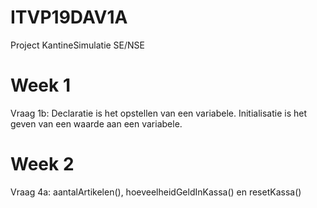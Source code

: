 # ITVP19DAV1A

Project KantineSimulatie SE/NSE

# Week 1
Vraag 1b: Declaratie is het opstellen van een variabele. Initialisatie is het geven van een waarde aan een variabele.

# Week 2
Vraag 4a: aantalArtikelen(), hoeveelheidGeldInKassa() en resetKassa()
